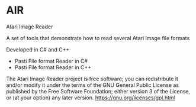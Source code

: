 AIR
===
Atari Image Reader

A set of tools that demonstrate how to read several Atari Image file formats

Developed in C# and C++

- Pasti File format Reader in C#
- Pasti File format Reader in C++



The Atari Image Reader project is free software; you can redistribute it
and/or modify  it under the terms of the GNU General Public License
as published by the Free Software Foundation; either version 3
of the License, or (at your option) any later version.
https://gnu.org/licenses/gpl.html
